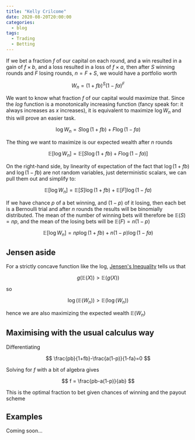 ```yaml
---
title: "Kelly Crilcome"
date: 2020-08-20T20:00:00
categories:
  - blog
tags:
  - Trading
  - Betting
---
```




If we bet a fraction $f$ of our capital on each round, and a win resulted in a gain of $f\times b$, and a loss resulted in a loss of $f \times a$, then after $S$ winning rounds and $F$ losing rounds, $n=F+S$, we would have a portfolio worth

$$
W_n = (1+fb)^{S}(1-fa)^{F}
$$


We want to know what fraction $f$ of our capital would maximize that. Since the $log$ function is a monotonically increasing function (fancy speak for: it always increases as $x$ increases), it is equivalent to maximize $\log{W_n}$ and this will prove an easier task.


$$
\log{W_n} = S \log{(1+fb)} + F\log{(1-fa)}
$$

The thing we want to maximize is our expected wealth after $n$ rounds

$$
\mathbb{E}[\log{W_n}] = \mathbb{E}\left[S \log{(1+fb)} + F\log{(1-fa)}\right]
$$

On the right-hand side, by linearity of expectation of the fact that $\log{(1+fb)}$ and $\log{(1-fb)}$ are not random variables, just deterministic scalars, we can pull them out and simplify to:


$$
\mathbb{E}[\log{W_n}] = \mathbb{E}\left[S\right] \log{(1+fb)} + \mathbb{E}\left[F\right]\log{(1-fa)}
$$

If we have chance $p$ of a bet winning, and $(1-p)$ of it losing, then each bet is a Bernoulli trial and after $n$ rounds the results will be binomially distributed. The mean of the number of winning bets will therefore be $\mathbb{E}(S)=np$, and the mean of the losing bets will be $\mathbb{E}(F)=n(1-p)$


$$
\mathbb{E}[\log{W_n}] = np \log{(1+fb)} + n(1-p)\log{(1-fa)}
$$

## Jensen aside

For a strictly concave function like the log, [Jensen's Inequality](https://en.wikipedia.org/wiki/Jensen%27s_inequality) tells us that

$$
g(\mathbb{E}(X)) > \mathbb{E}(g(X))
$$

so 

$$
\log{(\mathbb{E}(W_n))} > \mathbb{E}(\log{(W_n)})
$$

hence we are also maximizing the expected wealth $\mathbb{E}(W_n)$

## Maximising with the usual calculus way

Differentiating

$$
\frac{pb}{1+fb}-\frac{a(1-p)}{1-fa}=0
$$

Solving for $f$ with a bit of algebra gives

$$
f = \frac{pb-a(1-p)}{ab}
$$

This is the optimal fraction to bet given chances of winning and the payout scheme

## Examples

Coming soon...


